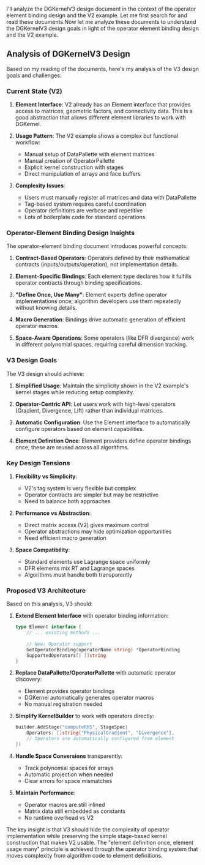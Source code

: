 I'll analyze the DGKernelV3 design document in the context of the operator element binding design and the V2 example. Let me first search for and read these documents.Now let me analyze these documents to understand the DGKernelV3 design goals in light of the operator element binding design and the V2 example.

## Analysis of DGKernelV3 Design

Based on my reading of the documents, here's my analysis of the V3 design goals and challenges:

### Current State (V2)

1. **Element Interface**: V2 already has an Element interface that provides access to matrices, geometric factors, and connectivity data. This is a good abstraction that allows different element libraries to work with DGKernel.

2. **Usage Pattern**: The V2 example shows a complex but functional workflow:
    - Manual setup of DataPallette with element matrices
    - Manual creation of OperatorPallette
    - Explicit kernel construction with stages
    - Direct manipulation of arrays and face buffers

3. **Complexity Issues**:
    - Users must manually register all matrices and data with DataPallette
    - Tag-based system requires careful coordination
    - Operator definitions are verbose and repetitive
    - Lots of boilerplate code for standard operations

### Operator-Element Binding Design Insights

The operator-element binding document introduces powerful concepts:

1. **Contract-Based Operators**: Operators defined by their mathematical contracts (inputs/outputs/operation), not implementation details.

2. **Element-Specific Bindings**: Each element type declares how it fulfills operator contracts through binding specifications.

3. **"Define Once, Use Many"**: Element experts define operator implementations once; algorithm developers use them repeatedly without knowing details.

4. **Macro Generation**: Bindings drive automatic generation of efficient operator macros.

5. **Space-Aware Operations**: Some operators (like DFR divergence) work in different polynomial spaces, requiring careful dimension tracking.

### V3 Design Goals

The V3 design should achieve:

1. **Simplified Usage**: Maintain the simplicity shown in the V2 example's kernel stages while reducing setup complexity.

2. **Operator-Centric API**: Let users work with high-level operators (Gradient, Divergence, Lift) rather than individual matrices.

3. **Automatic Configuration**: Use the Element interface to automatically configure operators based on element capabilities.

4. **Element Definition Once**: Element providers define operator bindings once; these are reused across all algorithms.

### Key Design Tensions

1. **Flexibility vs Simplicity**:
    - V2's tag system is very flexible but complex
    - Operator contracts are simpler but may be restrictive
    - Need to balance both approaches

2. **Performance vs Abstraction**:
    - Direct matrix access (V2) gives maximum control
    - Operator abstractions may hide optimization opportunities
    - Need efficient macro generation

3. **Space Compatibility**:
    - Standard elements use Lagrange space uniformly
    - DFR elements mix RT and Lagrange spaces
    - Algorithms must handle both transparently

### Proposed V3 Architecture

Based on this analysis, V3 should:

1. **Extend Element Interface** with operator binding information:
   ```go
   type Element interface {
       // ... existing methods ...
       
       // New: Operator support
       GetOperatorBinding(operatorName string) *OperatorBinding
       SupportedOperators() []string
   }
   ```

2. **Replace DataPallette/OperatorPallette** with automatic operator discovery:
    - Element provides operator bindings
    - DGKernel automatically generates operator macros
    - No manual registration needed

3. **Simplify KernelBuilder** to work with operators directly:
   ```go
   builder.AddStage("computeRHS", StageSpec{
       Operators: []string{"PhysicalGradient", "Divergence"},
       // Operators are automatically configured from element
   })
   ```

4. **Handle Space Conversions** transparently:
    - Track polynomial spaces for arrays
    - Automatic projection when needed
    - Clear errors for space mismatches

5. **Maintain Performance**:
    - Operator macros are still inlined
    - Matrix data still embedded as constants
    - No runtime overhead vs V2

The key insight is that V3 should hide the complexity of operator implementation while preserving the simple stage-based kernel construction that makes V2 usable. The "element definition once, element usage many" principle is achieved through the operator binding system that moves complexity from algorithm code to element definitions.